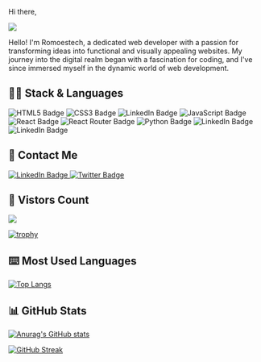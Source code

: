 Hi there, [](https://user-images.githubusercontent.com/18350557/176309783-0785949b-9127-417c-8b55-ab5a4333674e.gif)

<img src="https://raw.githubusercontent.com/halfrost/halfrost/master/icons/header_.png"/>


Hello! I'm Romoestech, a dedicated web developer with a passion for transforming ideas into functional and visually appealing websites. My journey into the digital realm began with a fascination for coding, and I've since immersed myself in the dynamic world of web development. 


## 👨‍💻 Stack & Languages 
<img src="https://img.shields.io/badge/HTML5-E34F26?style=for-the-badge&logo=html5&logoColor=white" alt="HTML5 Badge"/> <img src="https://img.shields.io/badge/CSS3-1572B6?style=for-the-badge&logo=css3&logoColor=white" alt="CSS3 Badge"/> <img src="https://img.shields.io/badge/Bootstrap-563D7C?style=for-the-badge&logo=bootstrap&logoColor=white" alt="LinkedIn Badge"/> <img src="https://img.shields.io/badge/JavaScript-323330?style=for-the-badge&logo=javascript&logoColor=F7DF1E" alt="JavaScript Badge"/> <img src="https://img.shields.io/badge/React-20232A?style=for-the-badge&logo=react&logoColor=61DAFB" alt="React Badge"/> <img src="https://img.shields.io/badge/React_Router-CA4245?style=for-the-badge&logo=react-router&logoColor=white" alt="React Router Badge"/> <img src="https://img.shields.io/badge/Python-FFD43B?style=for-the-badge&logo=python&logoColor=blue" alt="Python Badge"/> <img src="https://img.shields.io/badge/Django-092E20?style=for-the-badge&logo=django&logoColor=green" alt="LinkedIn Badge"/> <img src="https://img.shields.io/badge/django%20rest-ff1709?style=for-the-badge&logo=django&logoColor=white" alt="LinkedIn Badge"/>

## 📱 Contact Me

<div id="badges">
  <a href="https://www.linkedin.com/in/romeos-tech-43b12a23a?utm_source=share&utm_campaign=share_via&utm_content=profile&utm_medium=android_app">
    <img src="https://img.shields.io/badge/LinkedIn-blue?style=for-the-badge&logo=linkedin&logoColor=white" alt="LinkedIn Badge"/>
  </a>
  <a href="https://x.com/romeostechz0?t=6nAxUzUGqLZdGMyMjagLYw&s=09">
    <img src="https://img.shields.io/badge/Twitter-blue?style=for-the-badge&logo=twitter&logoColor=white" alt="Twitter Badge"/>
  </a>
</div>


## 👀 Vistors Count

<img src="https://profile-counter.glitch.me/romeostech/count.svg" />

[![trophy](https://github-profile-trophy.vercel.app/?username=romeostech&theme=onedark)](https://github.com/ryo-ma/github-profile-trophy)

## ⌨️ Most Used Languages 

[![Top Langs](https://github-readme-stats.vercel.app/api/top-langs/?username=romeostech&layout=compact)](https://github.com/anuraghazra/github-readme-stats)


## 📊 GitHub Stats

[![Anurag's GitHub stats](https://github-readme-stats.vercel.app/api?username=romeostech)](https://github.com/anuraghazra/github-readme-stats)

[![GitHub Streak](https://streak-stats.demolab.com?user=romeostech&theme=dark&hide_border=true&border_radius=3.5)](https://git.io/streak-stats)
